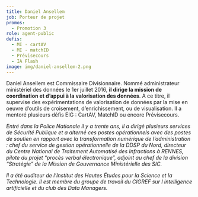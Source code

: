 ```yaml
---
title: Daniel Ansellem
job: Porteur de projet
promos:
  - Promotion 3
role: agent-public
defis:
  - MI - cartAV
  - MI - matchID
  - Prévisecours
  - IA Flash
image: img/daniel-ansellem-2.png
---
```


Daniel Ansellem est Commissaire Divisionnaire. Nommé administrateur ministériel des données le 1er juillet 2016, **il dirige la mission de coordination et d’appui à la valorisation des données**. A ce titre, il supervise des expérimentations de valorisation de données par la mise en oeuvre d’outils de croisement, d’enrichissement, ou de visualisation. Il a mentoré plusieurs défis EIG : CartAV, MatchID ou encore Prévisecours.

_Entré dans la Police Nationale il y a trente ans, il a dirigé plusieurs services de Sécurité Publique et a alterné ces postes opérationnels avec des postes de soutien en rapport avec la transformation numérique de l’administration : chef du service de gestion opérationnelle de la DDSP du Nord, directeur du Centre National de Traitement Automatisé des Infractions à RENNES, pilote du projet “procès verbal électronique”, adjoint au chef de la division “Stratégie” de la Mission de Gouvernance Ministérielle des SIC._

*Il a été auditeur de l’Institut des Hautes Études pour la Science et la Technologie.* *Il est membre du groupe de travail du CIGREF sur l intelligence artificielle et du club des Data Managers.*
